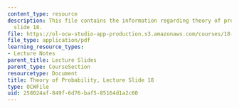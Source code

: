 ```yaml
---
content_type: resource
description: This file contains the information regarding theory of probability, lecture
  slide 18.
file: https://ol-ocw-studio-app-production.s3.amazonaws.com/courses/18-175-theory-of-probability-spring-2014/258024af849f6d76baf585164d1a2c60_MIT18_175S14_Lecture18.pdf
file_type: application/pdf
learning_resource_types:
- Lecture Notes
parent_title: Lecture Slides
parent_type: CourseSection
resourcetype: Document
title: Theory of Probability, Lecture Slide 18
type: OCWFile
uid: 258024af-849f-6d76-baf5-85164d1a2c60
---
```

